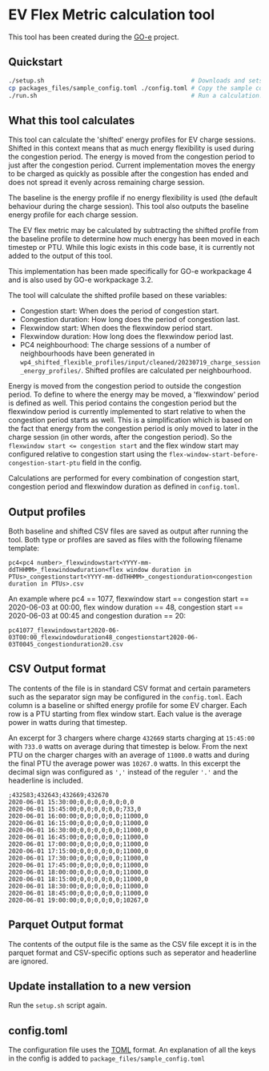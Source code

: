 # EV Flex Metric calculation tool

This tool has been created during the [GO-e](https://www.projectgo-e.nl/) project.

## Quickstart
```bash
./setup.sh                                         # Downloads and sets up all the necessary Python dependencies in the .venv/ folder
cp packages_files/sample_config.toml ./config.toml # Copy the sample config. Change any parameters as you see fit.
./run.sh                                           # Run a calculation. 
```

## What this tool calculates
This tool can calculate the 'shifted' energy profiles for EV charge sessions. Shifted in this context means
that as much energy flexibility is used during the congestion period. The energy is moved from the congestion
period to just after the congestion period. Current implementation moves the energy to be charged as quickly
as possible after the congestion has ended and does not spread it evenly across remaining charge session. 

The baseline is the energy profile if no energy flexibility is used (the default behaviour during the charge session).
This tool also outputs the baseline energy profile for each charge session.

The EV flex metric may be calculated by subtracting the shifted profile from the baseline profile to determine
how much energy has been moved in each timestep or PTU. While this logic exists in this code base, it is currently
not added to the output of this tool.

This implementation has been made specifically for GO-e workpackage 4 and is also used by GO-e workpackage 3.2.

The tool will calculate the shifted profile based on these variables:

- Congestion start: When does the period of congestion start.
- Congestion duration: How long does the period of congestion last.
- Flexwindow start: When does the flexwindow period start.
- Flexwindow duration: How long does the flexwindow period last.
- PC4 neighbourhood: The charge sessions of a number of neighbourhoods have been generated in 
  `wp4_shifted_flexible_profiles/input/cleaned/20230719_charge_session_energy_profiles/`. Shifted profiles are
  calculated per neighbourhood.

Energy is moved from the congestion period to outside the congestion period. To define to where the energy may be
moved, a 'flexwindow' period is defined as well. This period contains the congestion period but the flexwindow period
is currently implemented to start relative to when the congestion period starts as well. This is a simplification which
is based  on the fact that energy from the congestion period is only moved to later in the charge session (in other
words,  after the congestion period). So the `flexwindow start <= congestion start` and the flex window start may
configured relative to congestion start using the `flex-window-start-before-congestion-start-ptu` field in the config.

Calculations are performed for every combination of congestion start, congestion period and flexwindow duration
as defined in `config.toml`.

## Output profiles
Both baseline and shifted CSV files are saved as output after running the tool. Both type or profiles are saved
as files with the following filename template:
```text
pc4<pc4 number>_flexwindowstart<YYYY-mm-ddTHHMM>_flexwindowduration<flex window duration in PTUs>_congestionstart<YYYY-mm-ddTHHMM>_congestionduration<congestion duration in PTUs>.csv
```

An example where pc4 == 1077, flexwindow start == congestion start == 2020-06-03 at 00:00, flex window duration == 48,
congestion start == 2020-06-03 at 00:45 and congestion duration == 20:
```text
pc41077_flexwindowstart2020-06-03T00:00_flexwindowduration48_congestionstart2020-06-03T0045_congestionduration20.csv
```

## CSV Output format
The contents of the file is in standard CSV format and certain parameters such as the separator sign may be configured
in the `config.toml`. Each column is a baseline or shifted energy profile for some EV charger. Each row is a PTU
starting from flex window start. Each value is the average power in watts during that timestep.

An excerpt for 3 chargers where charge `432669` starts charging at `15:45:00` with `733.0` watts on average during that
timestep is below. From the next PTU on the charger charges with an average of `11000.0` watts and during the final PTU
the average power was `10267.0` watts.
In this excerpt the decimal sign was configured as `','` instead of the reguler `'.'` and the headerline is included.
```csv
;432583;432643;432669;432670
2020-06-01 15:30:00;0,0;0,0;0,0;0,0
2020-06-01 15:45:00;0,0;0,0;0,0;733,0
2020-06-01 16:00:00;0,0;0,0;0,0;11000,0
2020-06-01 16:15:00;0,0;0,0;0,0;11000,0
2020-06-01 16:30:00;0,0;0,0;0,0;11000,0
2020-06-01 16:45:00;0,0;0,0;0,0;11000,0
2020-06-01 17:00:00;0,0;0,0;0,0;11000,0
2020-06-01 17:15:00;0,0;0,0;0,0;11000,0
2020-06-01 17:30:00;0,0;0,0;0,0;11000,0
2020-06-01 17:45:00;0,0;0,0;0,0;11000,0
2020-06-01 18:00:00;0,0;0,0;0,0;11000,0
2020-06-01 18:15:00;0,0;0,0;0,0;11000,0
2020-06-01 18:30:00;0,0;0,0;0,0;11000,0
2020-06-01 18:45:00;0,0;0,0;0,0;11000,0
2020-06-01 19:00:00;0,0;0,0;0,0;10267,0
```

## Parquet Output format
The contents of the output file is the same as the CSV file except it is in the parquet format and CSV-specific
options such as seperator and headerline are ignored.

## Update installation to a new version
Run the `setup.sh` script again.

## config.toml
The configuration file uses the [TOML](https://toml.io/en/) format. An explanation of all the keys in the config is
added to `package_files/sample_config.toml`



